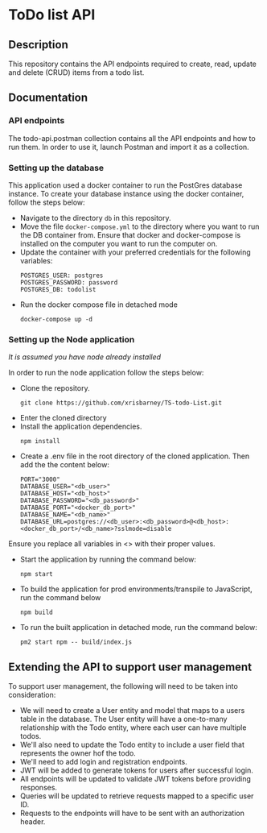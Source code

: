 # ToDo list API

## Description

This repository contains the API endpoints required to create, read, update and delete (CRUD) items from a todo list.

## Documentation

### API endpoints
The todo-api.postman collection contains all the API endpoints and how to run them. In order to use it, launch Postman and import it as a collection.

### Setting up the database
This application used a docker container to run the PostGres database instance. To create your database instance using the docker container, follow the steps below:
- Navigate to the directory `db` in this repository. 
- Move the file `docker-compose.yml` to the directory where you want to run the DB container from. Ensure that docker and docker-compose is installed on the computer you want to run the computer on.
- Update the container with your preferred credentials for the following variables:
  ```
  POSTGRES_USER: postgres
  POSTGRES_PASSWORD: password
  POSTGRES_DB: todolist
  ```
- Run the docker compose file in detached mode
  ```
  docker-compose up -d
  ```

### Setting up the Node application
<i>It is assumed you have node already installed</i>

In order to run the node application follow the steps below:

- Clone the repository.
  ```
  git clone https://github.com/xrisbarney/TS-todo-List.git
  ```
- Enter the cloned directory
- Install the application dependencies.
  ```
  npm install
  ```
- Create a .env file in the root directory of the cloned application. Then add the the content below:
  ```
  PORT="3000"
  DATABASE_USER="<db_user>"
  DATABASE_HOST="<db_host>"
  DATABASE_PASSWORD="<db_password>"
  DATABASE_PORT="<docker_db_port>"
  DATABASE_NAME="<db_name>"
  DATABASE_URL=postgres://<db_user>:<db_password>@<db_host>:<docker_db_port>/<db_name>?sslmode=disable
  ```
Ensure you replace all variables in <> with their proper values.
- Start the application by running the command below:
  ```
  npm start
  ```

- To build the application for prod environments/transpile to JavaScript, run the command below
  ```
  npm build
  ```
- To run the built application in detached mode, run the command below:
  ```
  pm2 start npm -- build/index.js
  ```

## Extending the API to support user management
To support user management, the following will need to be taken into consideration:
- We will need to create a User entity and model that maps to a users table in the database. The User entity will have a one-to-many relationship with the Todo entity, where each user can have multiple todos.
- We'll also need to update the Todo entity to include a user field that represents the owner hof the todo.
- We'll need to add login and registration endpoints.
- JWT will be added to generate tokens for users after successful login.
- All endpoints will be updated to validate JWT tokens before providing responses.
- Queries will be updated to retrieve requests mapped to a specific user ID.
- Requests to the endpoints will have to be sent with an authorization header.


